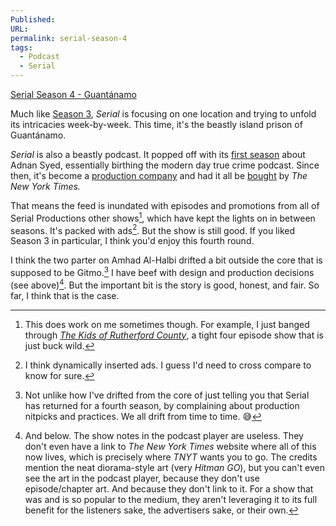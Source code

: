 ```yaml
---
Published: 
URL: 
permalink: serial-season-4
tags:
  - Podcast
  - Serial
---
```

[Serial Season 4 - Guantánamo](https://www.nytimes.com/interactive/2024/podcasts/serial-season-four-guantanamo.html)

Much like [Season 3](https://serialpodcast.org/season-three), *Serial* is focusing on one location and trying to unfold its intricacies week-by-week. This time, it's the beastly island prison of Guantánamo. 

*Serial* is also a beastly podcast. It popped off with its [first season](https://serialpodcast.org/season-one) about Adnan Syed, essentially birthing the modern day true crime podcast. Since then, it's become a [production company](https://www.nytimes.com/interactive/2022/podcasts/serial-productions.html) and had it all be [bought](https://www.nytimes.com/2020/07/22/business/media/new-york-times-serial.html) by *The New York Times.*

That means the feed is inundated with episodes and promotions from all of Serial Productions other shows[^2], which have kept the lights on in between seasons. It's packed with ads[^1]. But the show is still good. If you liked Season 3 in particular, I think you'd enjoy this fourth round.

I think the two parter on Amhad Al-Halbi drifted a bit outside the core that is supposed to be Gitmo.[^3] I have beef with design and production decisions (see above)[^4]. But the important bit is the story is good, honest, and fair. So far, I think that is the case.

[^1]: I think dynamically inserted ads. I guess I'd need to cross compare to know for sure.
[^2]: This does work on me sometimes though. For example, I just banged through *[The Kids of Rutherford County](https://www.nytimes.com/column/the-kids-of-rutherford-county)*, a tight four episode show that is just buck wild.
[^3]: Not unlike how I've drifted from the core of just telling you that Serial has returned for a fourth season, by complaining about production nitpicks and practices. We all drift from time to time. 😅
[^4]: And below. The show notes in the podcast player are useless. They don't even have a link to *The New York Times* website where all of this now lives, which is precisely where *TNYT* wants you to go. The credits mention the neat diorama-style art (very *Hitman GO*), but you can't even see the art in the podcast player, because they don't use episode/chapter art. And because they don't link to it. For a show that was and is so popular to the medium, they aren't leveraging it to its full benefit for the listeners sake, the advertisers sake, or their own. 